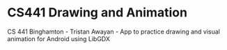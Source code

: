 # CS441 Drawing and Animation
 CS 441 Binghamton - Tristan Awayan - App to practice drawing and visual animation for Android using LibGDX
